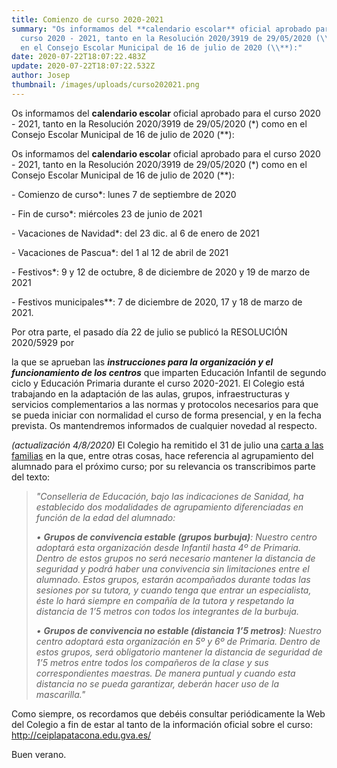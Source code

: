 ```yaml
---
title: Comienzo de curso 2020-2021
summary: "Os informamos del **calendario escolar** oficial aprobado para el
  curso 2020 - 2021, tanto en la Resolución 2020/3919 de 29/05/2020 (\\*) como
  en el Consejo Escolar Municipal de 16 de julio de 2020 (\\**):"
date: 2020-07-22T18:07:22.483Z
update: 2020-07-22T18:07:22.532Z
author: Josep
thumbnail: /images/uploads/curso202021.png
---
```

Os informamos del **calendario escolar** oficial aprobado para el curso 2020 - 2021, tanto en la Resolución 2020/3919 de 29/05/2020 (\*) como en el Consejo Escolar Municipal de 16 de julio de 2020 (\**):

Os informamos del **calendario escolar** oficial aprobado para el curso 2020 - 2021, tanto en la Resolución 2020/3919 de 29/05/2020 (\*) como en el Consejo Escolar Municipal de 16 de julio de 2020 (\**):

\- Comienzo de curso*: lunes 7 de septiembre de 2020

\- Fin de curso*: miércoles 23 de junio de 2021

\- Vacaciones de Navidad*: del 23 dic. al 6 de enero de 2021

\- Vacaciones de Pascua*: del 1 al 12 de abril de 2021

\- Festivos*: 9 y 12 de octubre, 8 de diciembre de 2020 y 19 de marzo de 2021

\- Festivos municipales\*\*: 7 de diciembre de 2020, 17 y 18 de marzo de 2021.

Por otra parte, el pasado día 22 de julio se publicó la RESOLUCIÓN 2020/5929 por

la que se aprueban las ***instrucciones para la organización y el funcionamiento de los centros*** que imparten Educación Infantil de segundo ciclo y Educación Primaria durante el curso 2020-2021. El Colegio está trabajando en la adaptación de las aulas, grupos, infraestructuras y servicios complementarios a las normas y protocolos necesarios para que se pueda iniciar con normalidad el curso de forma presencial, y en la fecha prevista. Os mantendremos informados de cualquier novedad al respecto.

*(actualización 4/8/2020)* El Colegio ha remitido el 31 de julio una [carta a las familias](http://ceiplapatacona.edu.gva.es/carta-a-las-familias/) en la que, entre otras cosas, hace referencia al agrupamiento del alumnado para el próximo curso; por su relevancia os transcribimos parte del texto:

> *"Conselleria de Educación, bajo las indicaciones de Sanidad, ha establecido dos modalidades de agrupamiento diferenciadas en función de la edad del alumnado:*
>
> *• **Grupos de convivencia estable (grupos burbuja)**: Nuestro centro adoptará esta organización desde Infantil hasta 4º de Primaria. Dentro de estos grupos no será necesario mantener la distancia de seguridad y podrá haber una convivencia sin limitaciones entre el alumnado. Estos grupos, estarán acompañados durante todas las sesiones por su tutora, y cuando tenga que entrar un especialista, éste lo hará siempre en compañía de la tutora y respetando la distancia de 1’5 metros con todos los integrantes de la burbuja.*
>
> *• **Grupos de convivencia no estable (distancia 1’5 metros)**: Nuestro centro adoptará esta organización en 5º y 6º de Primaria. Dentro de estos grupos, será obligatorio mantener la distancia de seguridad de 1’5 metros entre todos los compañeros de la clase y sus correspondientes maestras. De manera puntual y cuando esta distancia no se pueda garantizar, deberán hacer uso de la mascarilla."*

Como siempre, os recordamos que debéis consultar periódicamente la Web del Colegio a fin de estar al tanto de la información oficial sobre el curso: <http://ceiplapatacona.edu.gva.es/>

Buen verano.